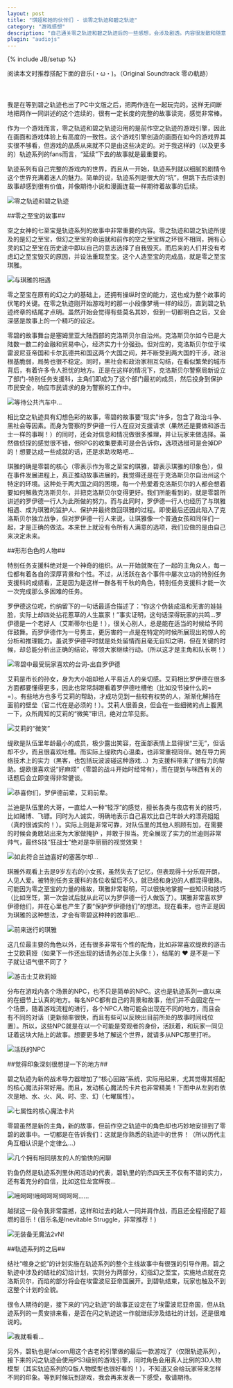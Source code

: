 ```yaml
---
layout: post
title: "琪娅和她的伙伴们 - 谈零之轨迹和碧之轨迹"
category: "游戏感想"
description: "自己通关零之轨迹和碧之轨迹后的一些感想，会涉及剧透。内容很发散和随意，适宜回顾或了解轨迹系列，欢迎阅读和分享。"
plugin: "audiojs"
---
```

{% include JB/setup %}

阅读本文时推荐搭配下面的音乐(・ω・)。（Original Soundtrack 零の軌跡）

<div class="post_display" style="height:24px;">
    <audio src="http://f.izt8.com/4230941808/1373851596.mp3" preload="auto" loop></audio>
</div>

我是在等到碧之轨迹也出了PC中文版之后，把两作连在一起玩完的。这样无间断地把两作一同讲述的这个连续的，很有一定长度的完整的故事读完，感觉非常棒。

作为一个游戏而言，零之轨迹和碧之轨迹沿用的是前作空之轨迹的游戏引擎，因此在画面和游戏体验上有高度的一致性。这个游戏引擎创造的画面在如今的游戏界其实很不够看，但游戏的品质从来就不只是由这些决定的。对于我这样的（以及更多的）轨迹系列的fans而言，“延续”下去的故事就是最重要的。

轨迹系列有自己完整的游戏内的世界，而且从一开始，轨迹系列就以细腻的剧情令这个世界充满着迷人的魅力。简单的说，轨迹系列是很大的“坑”，但跳下去后读到故事却感到很有价值，并像期待小说和漫画连载一样期待着故事的后续。

![零之轨迹和碧之轨迹][img_kiseki_logos]

##零之至宝的故事##

空之女神的七至宝是轨迹系列的故事中非常重要的内容。零之轨迹和碧之轨迹所提及的是幻之至宝，但幻之至宝的命运就和前作的空之至宝辉之环很不相同，拥有心灵的幻之至宝在历史途中即以自己的意志选择了自我毁灭。而后来的人们并没有考虑幻之至宝毁灭的原因，并设法重现至宝。这个人造至宝的完成品，就是零之至宝琪雅。

![与琪雅的相遇][img_kea_meet]

零之至宝在原有的幻之力的基础上，还拥有操纵时空的能力，这也成为整个故事的伏笔的关键。在零之轨迹刚开始游戏时的那一小段像梦境一样的经历，直到碧之轨迹终章的结尾才点明。虽然开始会觉得有些莫名其妙，但到一切都明白之后，又会深感是故事上的一个精巧的设定。

零碧的故事舞台是塞姆里亚大陆西部的克洛斯贝尔自治州。克洛斯贝尔如今已是大陆数一数二的金融和贸易中心，经济实力十分强劲。但对应的，克洛斯贝尔位于埃雷波尼亚帝国和卡尔瓦德共和国这两个大国之间，并不断受到两大国的干涉，政治根基脆弱，局势也很不稳定。同时，黑社会和政治家相互勾结，在看似繁荣的城市背后，有着许多令人担忧的地方。正是在这样的情况下，克洛斯贝尔警察局新设立了部门-特别任务支援科，主角们即成为了这个部门最初的成员，然后投身到保护市民安全，响应市民请求的身为警察的工作中。

![等待公共汽车中...][img_bus_waiting]

相比空之轨迹具有幻想色彩的故事，零碧的故事要“现实”许多，包含了政治斗争、黑社会等因素。而身为警察的罗伊德一行人在应对支援请求（果然还是要做和游击士一样的事啊！）的同时，还会对信息和情况做很多推理，并让玩家来做选择。虽然做侦探的感觉很不错，但RPG的收集要素可是会告诉你，选项选错可是会掉DP的！想要达成一些成就的话，还是求助攻略吧...

琪雅的确是零碧的核心（零表示作为零之至宝的琪雅，碧表示琪雅的印象色），但在事件发展进程上，真正推动故事进展的，我觉得还是在于克洛斯贝尔自治州这个特定的环境。这种处于两大国之间的困境，每一个热爱着克洛斯贝尔的人都会想着要如何解救克洛斯贝尔，并把克洛斯贝尔变得更好。我们所能看到的，就是零碧所讲述的罗伊德一行人为此所做的努力。而与此同时，罗伊德一行人也经历了与琪雅相遇、成为琪雅的监护人、保护并最终救回琪雅的过程。即使最后还因此陷入了克洛斯贝尔独立战争，但对罗伊德一行人来说，让琪雅像一个普通女孩和同伴们一起，才是正确的做法。本来世上就没有令所有人满意的选项，我们应做的是由自己来决定未来。

##形形色色的人物##

特别任务支援科绝对是一个神奇的组织。从一开始就聚在了一起的主角众人，每一位都有着各自的深厚背景和个性。不过，从活跃在各个事件中屡次立功的特别任务支援科的成绩看，正是因为是这样一群各有千秋的角色，特别任务支援科才能一次一次完成那么多困难的任务。

罗伊德这位呢，约纳留下的一句话最适合描述了：“你这个伪装成温和无害的娃娃脸，实际上却四处拈花惹草的人生赢家！”事实证明，这句话深得玩家的共鸣...罗伊德是一个老好人（艾斯蒂尔也是！），很关心别人，总是能在适当的时候给予同伴鼓舞。而罗伊德作为一号男主，更厉害的一点是在特定的时候所展现出的惊人的分析和推理能力。虽说罗伊德平时就是处处留情而且毫无自知之明，但在关键的时候，却总能分析出正确的结论，带领大家继续行动。（所以这才是主角和队长啊！）

![零碧中最受玩家喜欢的台词-出自罗伊德][img_lloyd_impression]

艾莉是市长的孙女，身为大小姐却给人平易近人的亲切感。艾莉相比罗伊德在很多方面都要懂得更多，因此也常常斜眼看着罗伊德吐槽他（比如没节操什么的= =）。有些地方也多亏艾莉的帮助，才成功见到一些较有权势的人，渐渐化解挡在面前的壁垒（官二代在是必须的！）。艾莉人很善良，但会在一些细微的点上腹黑一下，众所周知的艾莉的“微笑”审讯，绝对立竿见影。

![艾莉的“微笑”][img_elie_impression]

缇欧是队伍里年龄最小的成员，极少露出笑容，在面部表情上显得很“三无”，但话却不少，而且很喜欢吐槽。而实际上缇欧内心温柔，也非常重视同伴。她在导力网络技术上的实力（黑客，也包括玩波波碰这种游戏...）为支援科带来了很有力的帮助。缇欧很喜欢说“好麻烦”（零碧的战斗开始时经常有），而在提到与咪西有关的话题后会立即变得非常健谈。

![恭喜你们，罗伊德前辈，艾莉前辈。][img_tio_impression]

兰迪是队伍里的大哥，一直给人一种“轻浮”的感觉，擅长各类与夜店有关的技巧，比如赌博、飞镖。同时为人诚实，明确地表示自己喜欢比自己年龄大的漂亮姐姐（真的很诚实的！）。实际上则是非常可靠，对队伍里的其他人照顾有加，在需要的时候会勇敢站出来为大家做掩护
，并敢于担当。完全展现了实力的兰迪则非常帅气，最终S技“狂战士”绝对是华丽丽的视觉效果！

![如此符合兰迪喜好的塞茜尔却...][img_randy_impression]

琪雅外观看上去是9岁左右的小女孩，虽然失去了记忆，但表现得十分乐观开朗，人见人爱。被特别任务支援科的各位收留后不久，就已经和身边的人都混得很熟。可能因为零之至宝的力量的缘故，琪雅非常聪明，可以很快地掌握一些知识和技巧（比如烹饪，第一次尝试后就从此可以为罗伊德一行人做饭了）。琪雅非常喜欢罗伊德他们，并在心里也产生了要“保护罗伊德他们”的想法。现在看来，也许正是因为琪雅的这种想法，才会有零碧这种种的故事吧...

![前来送行的琪雅][img_kea_impression]

这几位最主要的角色以外，还有很多非常有个性的配角，比如非常喜欢缇欧的游击士艾欧莉娅（如果下一作还出现的话请务必加上头像！），结尾的 ❤ 是不是一下子就让语气很不同了？

![游击士艾欧莉娅][img_others_impression_1]

分布在游戏内各个场景的NPC，也不只是简单的NPC。这也是轨迹系列一直以来的在细节上认真的地方。每名NPC都有自己的背景和故事，他们并不会固定在一个场景，随着游戏流程的进行，各个NPC人物可能会出现在不同的地方，而且会有不同的对话（更新频率很快，而且有些可以反映出目前所处的故事时间线位置）。所以，这些NPC就是在以一个可能是旁观者的身份，活跃着，和玩家一同见证着这块大陆上的故事。想要更多地了解这个世界，就请多从NPC那里打听。

![活跃的NPC][img_others_impression_2]

##觉得印象深刻很想提一下的地方##

碧之轨迹为新的战术导力器增加了“核心回路”系统，实际用起来，尤其觉得其搭配的核心魔法非常好用。而且，发动核心魔法的卡片也非常精美！下图中从左到右依次是地、水、火、风、时、空、幻（七曜属性）。

![七属性的核心魔法卡片][img_seven_cards]

零碧虽然是新的主角，新的故事，但前作空之轨迹中的角色却也巧妙地安排到了零碧的故事中。一切都是在告诉我们：这就是你熟悉的轨迹中的世界！（所以历代主角互相认识是个定律么...）

![几个拥有相同朋友的人的愉快的闲聊][img_familiar_friends]

钓鱼仍然是轨迹系列里休闲活动的代表，碧轨里的钓杰四天王不仅有不错的实力，还有着充分的自信，比如这位龙宫辉夜...

![哦呵呵!哦呵呵呵!呵呵呵……][img_fishing_special]

越狱这一段令我非常震撼，这样和过去的敌人一同并肩作战，而且还全程搭配了超燃的音乐！(音乐名是Inevitable Struggle，非常推荐！)

![无装备无魔法2vN!][img_prison_break]

##轨迹系列的之后##

结社“噬身之蛇”的计划实施在轨迹系列的整个主线故事中有很强的引导作用。碧之轨迹中涉及的结社的幻焰计划，实则分为两部分，幻指幻之至宝，实施地点就在克洛斯贝尔，而焰的部分将会在埃雷波尼亚帝国展开。到碧轨结束，玩家也触及不到这整个计划的全貌。

很令人期待的是，接下来的“闪之轨迹”的故事正设定在了埃雷波尼亚帝国，但从轨迹系列的一贯安排来看，是否在闪之轨迹这一作就继续涉及结社的计划，还是很难说的。

![我就看看...][img_tio_sd]

另外，碧轨也是falcom用这个古老的引擎做的最后一款游戏了（仅限轨迹系列），接下来的闪之轨迹会使用PS3级别的游戏引擎，同时角色会用真人比例的3D人物模型（其实轨迹系列的Q版人物模型也很好看的！），不知道又会给玩家带来怎样不同的印象。等到时候玩到游戏，我会再来发表一下感受，敬请期待。

[img_kiseki_logos]: {{POSTS_IMG_PATH}}/201306/kiseki_logos.jpg "零之轨迹和碧之轨迹"
[img_kea_meet]: {{POSTS_IMG_PATH}}/201306/kea_meet.jpg "与琪雅的相遇"
[img_bus_waiting]: {{POSTS_IMG_PATH}}/201306/bus_waiting.jpg "等待公共汽车中..."
[img_lloyd_impression]: {{POSTS_IMG_PATH}}/201306/lloyd_impression.jpg "零碧中最受玩家喜欢的台词-出自罗伊德"
[img_elie_impression]: {{POSTS_IMG_PATH}}/201306/elie_impression.jpg "艾莉的“微笑”"
[img_tio_impression]: {{POSTS_IMG_PATH}}/201306/tio_impression.jpg "恭喜你们，罗伊德前辈，艾莉前辈。"
[img_randy_impression]: {{POSTS_IMG_PATH}}/201306/randy_impression.jpg "如此符合兰迪喜好的塞茜尔却..."
[img_kea_impression]: {{POSTS_IMG_PATH}}/201306/kea_impression.jpg "前来送行的琪雅"
[img_others_impression_1]: {{POSTS_IMG_PATH}}/201306/others_impression_1.jpg "游击士艾欧莉娅"
[img_others_impression_2]: {{POSTS_IMG_PATH}}/201306/others_impression_2.jpg "活跃的NPC"
[img_seven_cards]: {{POSTS_IMG_PATH}}/201306/seven_cards.jpg "七属性的核心魔法卡片"
[img_familiar_friends]: {{POSTS_IMG_PATH}}/201306/familiar_friends.jpg "几个拥有相同朋友的人的愉快的闲聊"
[img_fishing_special]: {{POSTS_IMG_PATH}}/201306/fishing_special.jpg "哦呵呵!哦呵呵呵!呵呵呵……"
[img_prison_break]: {{POSTS_IMG_PATH}}/201306/prison_break.jpg "无装备无魔法2vN!"
[img_tio_sd]: {{POSTS_IMG_PATH}}/201306/tio_sd.jpg "我就看看..."